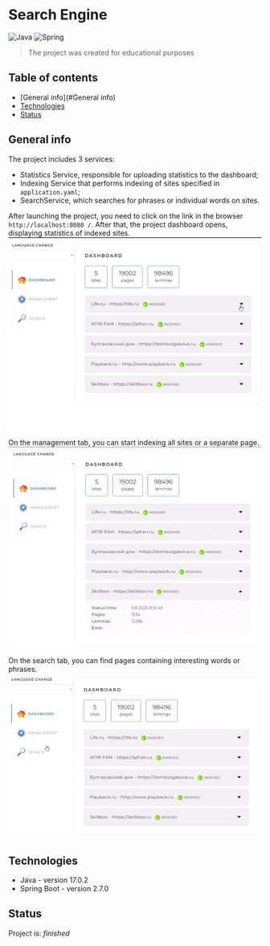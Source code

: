 # Search Engine
![Java](https://img.shields.io/badge/-Java-0a0a0a?style=for-the-badge&logo=Java) ![Spring](https://img.shields.io/badge/-Spring-0a0a0a?style=for-the-badge&logo=Spring)
<br/>

>The project was created for educational purposes

## Table of contents
* [General info](#General info)
* [Technologies](#Technologies)
* [Status](#status)

## General info
The project includes 3 services:
* Statistics Service, responsible for uploading statistics to the dashboard;
* Indexing Service that performs indexing of sites specified in `application.yaml`;
* SearchService, which searches for phrases or individual words on sites.

After launching the project, you need to click on the link in the browser `http://localhost:8080 /`. After that, the project dashboard opens, displaying statistics of indexed sites.
<br/>
![dashboard](src/main/resources/static/assets/img/readme/dashboard.gif)
<br/>

On the management tab, you can start indexing all sites or a separate page.
<br/>
![management](src/main/resources/static/assets/img/readme/management.gif)
<br/>

On the search tab, you can find pages containing interesting words or phrases.
<br/>
![search](src/main/resources/static/assets/img/readme/search.gif)
<br/>

## Technologies
* Java - version 17.0.2
* Spring Boot - version 2.7.0

## Status
Project is: _finished_
